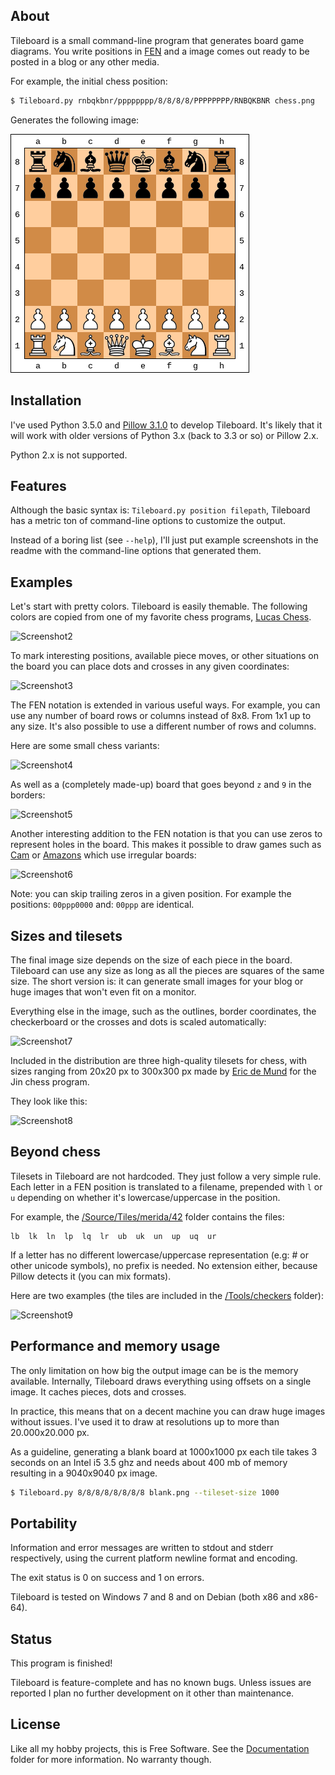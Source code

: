 
## About

Tileboard is a small command-line program that generates board game diagrams.
You write positions in [FEN][] and a image comes out ready to be posted in a blog
or any other media.

[FEN]: https://en.wikipedia.org/wiki/Forsyth-Edwards_Notation

For example, the initial chess position:

```bash
$ Tileboard.py rnbqkbnr/pppppppp/8/8/8/8/PPPPPPPP/RNBQKBNR chess.png
```

Generates the following image:

![Screenshot1](Screenshot/Screenshot1.png)

## Installation

I've used Python 3.5.0 and [Pillow 3.1.0][] to develop Tileboard.
It's likely that it will work with older versions of Python 3.x
(back to 3.3 or so) or Pillow 2.x.

Python 2.x is not supported.

[Pillow 3.1.0]: https://pypi.python.org/pypi/Pillow/3.1.0

## Features

Although the basic syntax is: `Tileboard.py position filepath`, Tileboard
has a metric ton of command-line options to customize the output.

Instead of a boring list (see `--help`), I'll just put example screenshots
in the readme with the command-line options that generated them.

## Examples

Let's start with pretty colors. Tileboard is easily themable. The following colors
are copied from one of my favorite chess programs, [Lucas Chess][].

[Lucas Chess]: https://www-lucaschess.rhcloud.com/index.html

![Screenshot2](https://raw.github.com/Beluki/Tileboard/master/Screenshot/Screenshot2.png)

To mark interesting positions, available piece moves, or other situations
on the board you can place dots and crosses in any given coordinates:

![Screenshot3](https://raw.github.com/Beluki/Tileboard/master/Screenshot/Screenshot3.png)

The FEN notation is extended in various useful ways. For example, you can use
any number of board rows or columns instead of 8x8. From 1x1 up to any size.
It's also possible to use a different number of rows and columns.

Here are some small chess variants:

![Screenshot4](https://raw.github.com/Beluki/Tileboard/master/Screenshot/Screenshot4.png)

As well as a (completely made-up) board that
goes beyond `z` and `9` in the borders:

![Screenshot5](https://raw.github.com/Beluki/Tileboard/master/Screenshot/Screenshot5.png)

Another interesting addition to the FEN notation is that you can use zeros
to represent holes in the board. This makes it possible to draw games such
as [Cam][] or [Amazons][] which use irregular boards:

[Cam]: http://www.worldcamelotfederation.com
[Amazons]: https://en.wikipedia.org/wiki/Game_of_the_Amazons

![Screenshot6](https://raw.github.com/Beluki/Tileboard/master/Screenshot/Screenshot6.png)

Note: you can skip trailing zeros in a given position.
For example the positions: `00ppp0000` and: `00ppp` are identical.

## Sizes and tilesets

The final image size depends on the size of each piece in the board.
Tileboard can use any size as long as all the pieces are squares of the same size.
The short version is: it can generate small images for your blog or huge images
that won't even fit on a monitor.

Everything else in the image, such as the outlines, border coordinates,
the checkerboard or the crosses and dots is scaled automatically:

![Screenshot7](https://raw.github.com/Beluki/Tileboard/master/Screenshot/Screenshot7.png)

Included in the distribution are three high-quality tilesets for chess,
with sizes ranging from 20x20 px to 300x300 px made by [Eric de Mund][] for the
Jin chess program.

[Eric de Mund]: http://ixian.com/chess/jin-piece-sets

They look like this:

![Screenshot8](https://raw.github.com/Beluki/Tileboard/master/Screenshot/Screenshot8.png)

## Beyond chess

Tilesets in Tileboard are not hardcoded. They just follow a very simple rule.
Each letter in a FEN position is translated to a filename, prepended with
`l` or `u` depending on whether it's lowercase/uppercase in the position.

For example, the [/Source/Tiles/merida/42][] folder contains the files:

```
lb  lk  ln  lp  lq  lr  ub  uk  un  up  uq  ur
```

If a letter has no different lowercase/uppercase representation (e.g: # or
other unicode symbols), no prefix is needed. No extension either, because Pillow
detects it (you can mix formats).

Here are two examples (the tiles are included in the [/Tools/checkers][] folder):

![Screenshot9](https://raw.github.com/Beluki/Tileboard/master/Screenshot/Screenshot9.png)

[/Source/Tiles/merida/42]: https://github.com/Beluki/Tileboard/tree/master/Source/Tiles/merida/42
[/Tools/checkers]: https://github.com/Beluki/Tileboard/tree/master/Tools/checkers

## Performance and memory usage

The only limitation on how big the output image can be is the memory available.
Internally, Tileboard draws everything using offsets on a single image.
It caches pieces, dots and crosses.

In practice, this means that on a decent machine you can draw huge images
without issues. I've used it to draw at resolutions up to more than 20.000x20.000 px.

As a guideline, generating a blank board at 1000x1000 px each tile
takes 3 seconds on an Intel i5 3.5 ghz and needs about 400 mb of memory
resulting in a 9040x9040 px image.

```bash
$ Tileboard.py 8/8/8/8/8/8/8/8 blank.png --tileset-size 1000
```

## Portability

Information and error messages are written to stdout and stderr
respectively, using the current platform newline format and encoding.

The exit status is 0 on success and 1 on errors.

Tileboard is tested on Windows 7 and 8 and on Debian (both x86 and x86-64).

## Status

This program is finished!

Tileboard is feature-complete and has no known bugs. Unless issues are reported
I plan no further development on it other than maintenance.

## License

Like all my hobby projects, this is Free Software. See the [Documentation][]
folder for more information. No warranty though.

[Documentation]: https://github.com/Beluki/Tileboard/tree/master/Documentation

